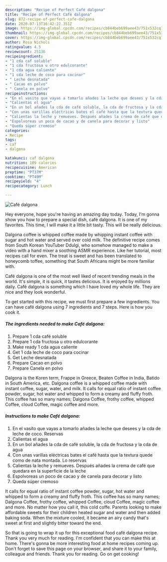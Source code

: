 ```yaml
---
description: "Recipe of Perfect Café dalgona"
title: "Recipe of Perfect Café dalgona"
slug: 872-recipe-of-perfect-cafe-dalgona
date: 2020-07-13T16:42:22.351Z
image: https://img-global.cpcdn.com/recipes/cb844beb699aee43/751x532cq70/cafe-dalgona-foto-principal.jpg
thumbnail: https://img-global.cpcdn.com/recipes/cb844beb699aee43/751x532cq70/cafe-dalgona-foto-principal.jpg
cover: https://img-global.cpcdn.com/recipes/cb844beb699aee43/751x532cq70/cafe-dalgona-foto-principal.jpg
author: Rosa Nichols
ratingvalue: 4.5
reviewcount: 25136
recipeingredient:
- "1 cda caf soluble"
- "1 cda fructosa u otro edulcorante"
- "1 cda agua caliente"
- "1 cda leche de coco para cocinar"
- " Leche desnatada"
- " Cacao en polvo"
- " Canela en polvo"
recipeinstructions:
- "En el vasito que vayas a tomarlo añades la leche que desees y la cda de leche de coco. Reservas"
- "Calientas el agua"
- "En un bol añades la cda de café soluble, la cda de fructosa y la cda de agua"
- "Con unas varillas eléctricas bates el café hasta que la textura quede como de nata montada. Lo reservas"
- "Calientas la leche y remueves. Después añades la crema de café que quedara en la superficie de la leche"
- "Espolvoreas un poco de cacao y de canela para decorar y listo"
- "Queda súper cremoso"
categories:
- Recipe
tags:
- caf
- dalgona

katakunci: caf dalgona 
nutrition: 109 calories
recipecuisine: American
preptime: "PT37M"
cooktime: "PT49M"
recipeyield: "4"
recipecategory: Lunch

---
```



![Café dalgona](https://img-global.cpcdn.com/recipes/cb844beb699aee43/751x532cq70/cafe-dalgona-foto-principal.jpg)

Hey everyone, hope you're having an amazing day today. Today, I'm gonna show you how to prepare a special dish, café dalgona. It is one of my favorites. This time, I will make it a little bit tasty. This will be really delicious.

Dalgona coffee is whipped coffee made by whipping instant coffee with sugar and hot water and served over cold milk. The definitive recipe comes from South Korean YouTuber Ddulgi, who somehow managed to make a video with a hand mixer a soothing ASMR experience. Like her tutorial, most recipes call for even. The treat is sweet and has been translated to honeycomb toffee, something that South Africans might be more familiar with.

Café dalgona is one of the most well liked of recent trending meals in the world. It's simple, it is quick, it tastes delicious. It is enjoyed by millions daily. Café dalgona is something which I have loved my whole life. They are nice and they look wonderful.


To get started with this recipe, we must first prepare a few ingredients. You can have café dalgona using 7 ingredients and 7 steps. Here is how you cook it.

<!--inarticleads1-->

##### The ingredients needed to make Café dalgona:

1. Prepare 1 cda café soluble
1. Prepare 1 cda fructosa u otro edulcorante
1. Make ready 1 cda agua caliente
1. Get 1 cda leche de coco para cocinar
1. Get  Leche desnatada
1. Prepare  Cacao en polvo
1. Prepare  Canela en polvo


Dalgona is the Koren term, Frappe in Greece, Beaten Coffee in India, Batido in South America, etc. Dalgona coffee is a whipped coffee made with instant coffee, sugar, water, and milk. It calls for equal ratio of instant coffee powder, sugar, hot water and whipped to form a creamy and fluffy froth. This coffee has so many names; Dalgona Coffee, frothy coffee, whipped Coffee, cloud Coffee, magic coffee and more. 

<!--inarticleads2-->

##### Instructions to make Café dalgona:

1. En el vasito que vayas a tomarlo añades la leche que desees y la cda de leche de coco. Reservas
1. Calientas el agua
1. En un bol añades la cda de café soluble, la cda de fructosa y la cda de agua
1. Con unas varillas eléctricas bates el café hasta que la textura quede como de nata montada. Lo reservas
1. Calientas la leche y remueves. Después añades la crema de café que quedara en la superficie de la leche
1. Espolvoreas un poco de cacao y de canela para decorar y listo
1. Queda súper cremoso


It calls for equal ratio of instant coffee powder, sugar, hot water and whipped to form a creamy and fluffy froth. This coffee has so many names; Dalgona Coffee, frothy coffee, whipped Coffee, cloud Coffee, magic coffee and more. No matter how you call it, this cold coffe. Parents looking to make affordable sweets for their children heated sugar and water and then added baking soda. When the mixture cooled, it became an airy candy that&#39;s sweet at first and slightly bitter toward the end. 

So that is going to wrap it up for this exceptional food café dalgona recipe. Thank you very much for reading. I'm confident that you can make this at home. There's gonna be more interesting food at home recipes coming up. Don't forget to save this page on your browser, and share it to your family, colleague and friends. Thank you for reading. Go on get cooking!
